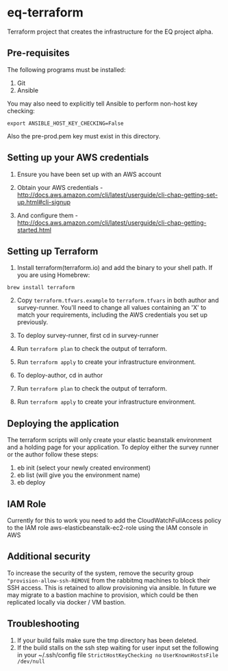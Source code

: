 # eq-terraform

Terraform project that creates the infrastructure for the EQ project alpha.

## Pre-requisites

The following programs must be installed:

1. Git
2. Ansible

You may also need to explicitly tell Ansible to perform non-host key checking:

  `export ANSIBLE_HOST_KEY_CHECKING=False`

Also the pre-prod.pem key must exist in this directory.

## Setting up your AWS credentials

1. Ensure you have been set up with an AWS account

2. Obtain your AWS credentials - http://docs.aws.amazon.com/cli/latest/userguide/cli-chap-getting-set-up.html#cli-signup

3. And configure them - http://docs.aws.amazon.com/cli/latest/userguide/cli-chap-getting-started.html

## Setting up Terraform

1. Install terraform(terraform.io) and add the binary to your shell path. If you are using Homebrew:

`brew install terraform`

2. Copy `terraform.tfvars.example` to `terraform.tfvars` in both author and survey-runner. You'll need to change all values containing an 'X' to match your requirements, including the AWS credentials you set up previously.

3. To deploy survey-runner, first cd in survey-runner

4. Run `terraform plan` to check the output of terraform.

5. Run `terraform apply` to create your infrastructure environment.

6. To deploy-author, cd in author

7. Run `terraform plan` to check the output of terraform.

8. Run `terraform apply` to create your infrastructure environment.

## Deploying the application
The terraform scripts will only create your elastic beanstalk environment and a holding page for your application. To
deploy either the survey runner or the author follow these steps:
1. eb init  (select your newly created environment)
2. eb list (will give you the environment name)
3. eb deploy <your-env-name>

## IAM Role
Currently for this to work you need to add the CloudWatchFullAccess policy to the IAM role aws-elasticbeanstalk-ec2-role
using the IAM console in AWS

## Additional security

To increase the security of the system, remove the security group `"provision-allow-ssh-REMOVE`
from the rabbitmq machines to block their SSH access. This is retained to allow provisioning
via ansible. In future we may migrate to a bastion machine to provision, which could
be then replicated locally via docker / VM bastion.

## Troubleshooting

1. If your build fails make sure the tmp directory has been deleted.
2. If the build stalls on the ssh step waiting for user input set the following in your ~/.ssh/config file
    `StrictHostKeyChecking no`
    `UserKnownHostsFile /dev/null`
